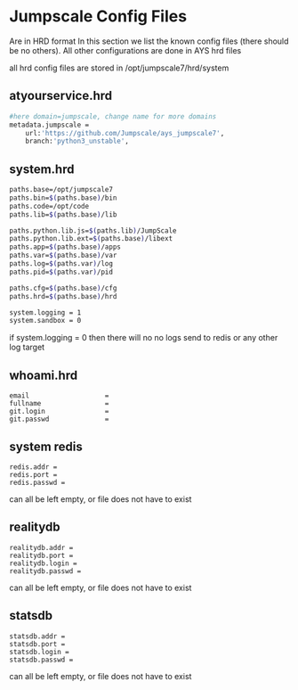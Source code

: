 # Jumpscale Config Files

Are in HRD format
In this section we list the known config files (there should be no others).
All other configurations are done in AYS hrd files

all hrd config files are stored in /opt/jumpscale7/hrd/system

## atyourservice.hrd

```bash
#here domain=jumpscale, change name for more domains
metadata.jumpscale =
    url:'https://github.com/Jumpscale/ays_jumpscale7',
    branch:'python3_unstable',

```

## system.hrd

```bash
paths.base=/opt/jumpscale7
paths.bin=$(paths.base)/bin
paths.code=/opt/code
paths.lib=$(paths.base)/lib

paths.python.lib.js=$(paths.lib)/JumpScale
paths.python.lib.ext=$(paths.base)/libext
paths.app=$(paths.base)/apps
paths.var=$(paths.base)/var
paths.log=$(paths.var)/log
paths.pid=$(paths.var)/pid

paths.cfg=$(paths.base)/cfg
paths.hrd=$(paths.base)/hrd

system.logging = 1
system.sandbox = 0
```
if system.logging = 0 then there will no no logs send to redis or any other log target

## whoami.hrd

```
email                   =
fullname                =
git.login               =
git.passwd              =
```

## system redis

```
redis.addr = 
redis.port = 
redis.passwd = 
```

can all be left empty, or file does not have to exist


## realitydb

```
realitydb.addr = 
realitydb.port = 
realitydb.login =
realitydb.passwd = 
```

can all be left empty, or file does not have to exist


## statsdb

```
statsdb.addr = 
statsdb.port = 
statsdb.login =
statsdb.passwd = 
```

can all be left empty, or file does not have to exist

